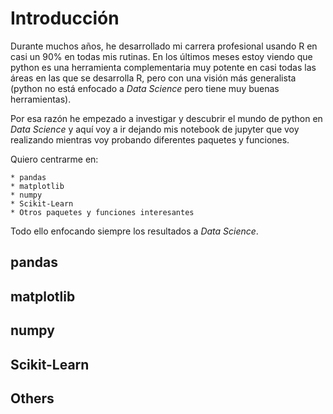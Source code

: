 # Introducción

Durante muchos años, he desarrollado mi carrera profesional usando R en casi un 90% en todas mis rutinas. En los últimos meses estoy viendo que python es una herramienta complementaria muy potente en casi todas las áreas en las que se desarrolla R, pero con una visión más generalista (python no está enfocado a _Data Science_ pero tiene muy buenas herramientas).

Por esa razón he empezado a investigar y descubrir el mundo de python en _Data Science_ y aquí voy a ir dejando mis notebook de jupyter que voy realizando mientras voy probando diferentes paquetes y funciones.

Quiero centrarme en:

    * pandas
    * matplotlib
    * numpy
    * Scikit-Learn
    * Otros paquetes y funciones interesantes

Todo ello enfocando siempre los resultados a _Data Science_.

## pandas

## matplotlib

## numpy

## Scikit-Learn

## Others




    
